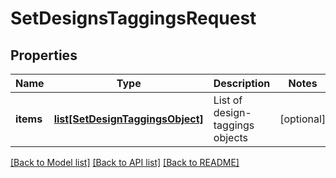 # SetDesignsTaggingsRequest

## Properties
Name | Type | Description | Notes
------------ | ------------- | ------------- | -------------
**items** | [**list[SetDesignTaggingsObject]**](SetDesignTaggingsObject.md) | List of design-taggings objects | [optional] 

[[Back to Model list]](../README.md#documentation-for-models) [[Back to API list]](../README.md#documentation-for-api-endpoints) [[Back to README]](../README.md)


